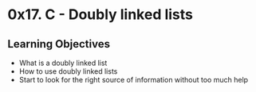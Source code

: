 # 0x17. C - Doubly linked lists

## Learning Objectives

- What is a doubly linked list
- How to use doubly linked lists
- Start to look for the right source of information without too much help
